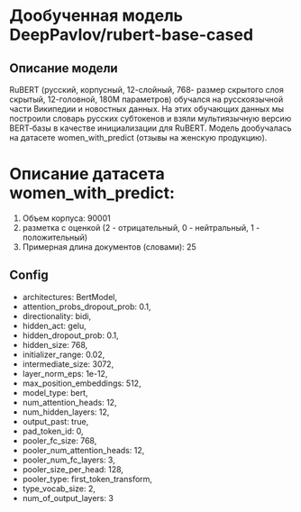 # Дообученная модель DeepPavlov/rubert-base-cased
## Описание модели
RuBERT (русский, корпусный, 12-слойный, 768- размер скрытого слоя скрытый, 12-головной, 180М параметров) обучался на русскоязычной части Википедии и новостных данных. На этих обучающих данных мы построили словарь русских субтокенов и взяли мультиязычную версию BERT‑базы в качестве инициализации для RuBERT. Модель дообучалась на датасете women_with_predict (отзывы на женскую продукцию).

# Описание датасета women_with_predict:

1. Объем корпуса: 90001
2. разметка с оценкой (2 - отрицательный, 0 - нейтральный, 1 - положительный)
3. Примерная длина документов (словами): 25


## Config
- architectures: BertModel,
- attention_probs_dropout_prob: 0.1,
- directionality: bidi,
- hidden_act: gelu,
- hidden_dropout_prob: 0.1,
- hidden_size: 768,
- initializer_range: 0.02,
- intermediate_size: 3072,
- layer_norm_eps: 1e-12,
- max_position_embeddings: 512,
- model_type: bert,
- num_attention_heads: 12,
- num_hidden_layers: 12,
- output_past: true,
- pad_token_id: 0,
- pooler_fc_size: 768,
- pooler_num_attention_heads: 12,
- pooler_num_fc_layers: 3,
- pooler_size_per_head: 128,
- pooler_type: first_token_transform,
- type_vocab_size: 2,
- num_of_output_layers: 3
